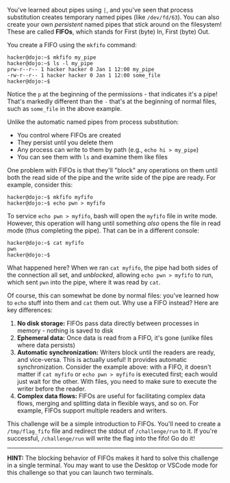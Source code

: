 You've learned about pipes using `|`, and you've seen that process substitution creates temporary named pipes (like `/dev/fd/63`).
You can also create your own _persistent_ named pipes that stick around on the filesystem!
These are called **FIFOs**, which stands for First (byte) In, First (byte) Out.

You create a FIFO using the `mkfifo` command:

```console
hacker@dojo:~$ mkfifo my_pipe
hacker@dojo:~$ ls -l my_pipe
prw-r--r-- 1 hacker hacker 0 Jan 1 12:00 my_pipe
-rw-r--r-- 1 hacker hacker 0 Jan 1 12:00 some_file
hacker@dojo:~$
```

Notice the `p` at the beginning of the permissions - that indicates it's a pipe!
That's markedly different than the `-` that's at the beginning of normal files, such as `some_file` in the above example.

Unlike the automatic named pipes from process substitution:

- You control where FIFOs are created
- They persist until you delete them  
- Any process can write to them by path (e.g., `echo hi > my_pipe`)
- You can see them with `ls` and examine them like files

One problem with FIFOs is that they'll "block" any operations on them until both the read side of the pipe and the write side of the pipe are ready.
For example, consider this:

```console
hacker@dojo:~$ mkfifo myfifo
hacker@dojo:~$ echo pwn > myfifo
```

To service `echo pwn > myfifo`, bash will open the `myfifo` file in write mode.
However, this operation will hang until something _also_ opens the file in read mode (thus completing the pipe).
That can be in a different console:

```console
hacker@dojo:~$ cat myfifo
pwn
hacker@dojo:~$
```

What happened here?
When we ran `cat myfifo`, the pipe had both sides of the connection all set, and _unblocked_, allowing `echo pwn > myfifo` to run, which sent `pwn` into the pipe, where it was read by `cat`.

Of course, this can somewhat be done by normal files: you've learned how to `echo` stuff into them and `cat` them out.
Why use a FIFO instead?
Here are key differences:

1. **No disk storage:** FIFOs pass data directly between processes in memory - nothing is saved to disk
2. **Ephemeral data:** Once data is read from a FIFO, it's gone (unlike files where data persists)
3. **Automatic synchronization:** Writers block until the readers are ready, and vice-versa. This is actually useful! It provides automatic synchronization. Consider the example above: with a FIFO, it doesn't matter if `cat myfifo` or `echo pwn > myfifo` is executed first; each would just wait for the other. With files, you need to make sure to execute the writer before the reader.
4. **Complex data flows:** FIFOs are useful for facilitating complex data flows, merging and splitting data in flexible ways, and so on. For example, FIFOs support multiple readers and writers.

This challenge will be a simple introduction to FIFOs.
You'll need to create a `/tmp/flag_fifo` file and redirect the stdout of `/challenge/run` to it.
If you're successful, `/challenge/run` will write the flag into the fifo!
Go do it!

----
**HINT:**
The blocking behavior of FIFOs makes it hard to solve this challenge in a single terminal.
You may want to use the Desktop or VSCode mode for this challenge so that you can launch two terminals.

